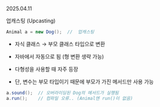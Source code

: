 2025.04.11

업캐스팅 (Upcasting)
```java
Animal a = new Dog();  //  업캐스팅
```

- 자식 클래스 → 부모 클래스 타입으로 변환

- 자바에서 자동으로 됨 (형 변환 생략 가능)

- 다형성을 사용할 때 자주 등장

- 단, 변수는 부모 타입이기 때문에 부모가 가진 메서드만 사용 가능

```java
a.sound();  // 오버라이딩된 Dog의 메서드가 실행됨
a.run();    // 컴파일 오류.. (Animal엔 run()이 없음)
```